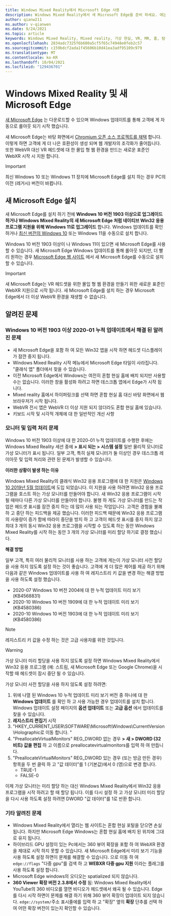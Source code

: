 ```yaml
---
title: Windows Mixed Reality에서 Microsoft Edge 사용
description: Windows Mixed Reality에서 새 Microsoft Edge을 준비 하세요. 에는 필요한 변경 사항, 검색할 업데이트 및 알려진 문제가 포함 됩니다.
author: qianw211
ms.author: v-qianwen
ms.date: 9/24/2021
ms.topic: article
keywords: Windows Mixed Reality, Mixed reality, 가상 현실, VR, MR, 홈, 탐색, 가져오기, 앱, 게임, Microsoft Edge, chromium, Edge, 360, 360 video, 360 뷰어
ms.openlocfilehash: 2834adc7325f6b600a5cf5f65c74948e0feb2c57
ms.sourcegitcommit: c159bdcf2ada1f45606b10d41ea3adf95109c979
ms.translationtype: MT
ms.contentlocale: ko-KR
ms.lasthandoff: 10/04/2021
ms.locfileid: "129436701"
---
```

# <a name="windows-mixed-reality-and-the-new-microsoft-edge"></a>Windows Mixed Reality 및 새 Microsoft Edge

[새 Microsoft Edge](https://www.microsoft.com/edge) 는 다운로드할 수 있으며 Windows 업데이트를 통해 고객에 게 자동으로 롤아웃 되기 시작 했습니다. 

새 Microsoft Edge는 바탕 화면에서 [Chromium 오픈 소스 프로젝트를 채택](https://blogs.windows.com/windowsexperience/2018/12/06/microsoft-edge-making-the-web-better-through-more-open-source-collaboration/) 합니다. 이렇게 하면 고객에 게 더 나은 호환성이 생성 되며 웹 개발자의 조각화가 줄어듭니다. 또한 WebVR 대신 VR 헤드셋에 대 한 몰입 형 웹 환경을 만드는 새로운 표준인 WebXR 시작 시 지원 합니다.

>[!IMPORTANT]
>최신 Windows 10 또는 Windows 11 장치에 Microsoft Edge를 설치 하는 경우 PC의 이전 (레거시) 버전이 바뀝니다.

## <a name="installing-the-new-microsoft-edge"></a>새 Microsoft Edge 설치 

새 Microsoft Edge를 설치 하기 전에 **Windows 10 버전 1903 이상으로 업그레이드 하거나 Windows Mixed Reality의 새 Microsoft Edge 처럼 네이티브 Win32 응용 프로그램 지원을 위해 Windows 11로 업그레이드** 합니다. Windows 업데이트를 확인 하거나 [최신 버전의 Windows 10](https://www.microsoft.com/software-download/windows10) 또는 Windows 11을 수동으로 설치 합니다.

Windows 10 버전 1903 이상이 나 Windows 11이 있으면 새 Microsoft Edge를 사용할 수 있습니다. 새 Microsoft Edge Windows 업데이트를 통해 롤아웃 되지만, 더 빨리 원하는 경우 [Microsoft Edge 웹 사이트](https://www.microsoft.com/edge) 에서 새 Microsoft Edge를 수동으로 설치할 수 있습니다.

>[!IMPORTANT]
>새 Microsoft Edge는 VR 헤드셋을 위한 몰입 형 웹 환경을 만들기 위한 새로운 표준인 WebXR 지원으로 시작 됩니다. 새 Microsoft Edge를 설치 하는 경우 Microsoft Edge에서 더 이상 WebVR 환경을 재생할 수 없습니다. 

## <a name="known-issues"></a>알려진 문제

### <a name="known-issues-resolved-by-the-2020-01-cumulative-update-for-windows-10-version-1903-or-later"></a>Windows 10 버전 1903 이상 2020-01 누적 업데이트에서 해결 된 알려진 문제

- 새 Microsoft Edge을 포함 하 여 모든 Win32 앱을 시작 하면 헤드셋 디스플레이가 잠깐 중지 됩니다.
- Windows Mixed Reality 시작 메뉴에서 Microsoft Edge 타일이 사라집니다. "클래식 앱" 폴더에서 찾을 수 있습니다.
- 이전 Microsoft Edge에서 Windows는 여전히 혼합 현실 홈에 배치 되지만 사용할 수는 없습니다. 이러한 창을 활성화 하려고 하면 데스크톱 앱에서 Edge가 시작 됩니다.
- Mixed reality 홈에서 하이퍼링크를 선택 하면 혼합 현실 홈 대신 바탕 화면에서 웹 브라우저가 시작 됩니다.
- WebVR 전시 앱은 WebVR 더 이상 지원 되지 않더라도 혼합 현실 홈에 있습니다.
- 키보드 시작 및 시각적 개체에 대 한 일반적인 개선 사항

### <a name="monitor-and-input-handling-issues"></a>모니터 및 입력 처리 문제

Windows 10 버전 1903 이상에 대 한 2020-01 누적 업데이트를 수행한 후에는 Windows Mixed Reality 세션 중에 **> 표시 되는 > 시스템 설정** 일반 물리적 모니터로 가상 모니터가 표시 됩니다. 일부 고객, 특히 실제 모니터가 둘 이상인 경우 데스크톱 레이아웃 및 입력 처리와 관련 된 문제가 발생할 수 있습니다.

**이러한 상황이 발생 하는 이유**

Windows Mixed Reality의 클래식 Win32 응용 프로그램에 대 한 지원은 [Windows 10 2019년 5월 업데이트](/windows/mixed-reality/release-notes-may-2019)에 도입 되었습니다. 이 지원을 사용 하려면 Win32 응용 프로그램을 호스트 하는 가상 모니터를 만들어야 합니다. 새 Win32 응용 프로그램이 시작 될 때마다 다른 가상 모니터를 만들어야 합니다. 불행 하 게도 가상 모니터를 만드는 작업은 헤드셋 표시를 잠깐 중지 하는 데 많이 사용 되는 작업입니다. 고객은 경험을 불쾌 하 고 중단 하는 피드백을 제공 했습니다. 이러한 피드백 때문에 Win32 응용 프로그램의 사용량이 증가 함에 따라이 중단을 방지 하 고 고객이 헤드셋 표시를 중지 하지 않고 최대 3 개의 동시 Win32 응용 프로그램을 시작할 수 있도록 하는 동안 Windows Mixed Reality를 시작 하는 동안 3 개의 가상 모니터를 미리 할당 하기로 결정 했습니다.

**해결 방법**

일부 고객, 특히 여러 물리적 모니터를 사용 하는 고객에 게는이 가상 모니터 사전 할당을 사용 하지 않도록 설정 하는 것이 좋습니다. 고객에 게 더 많은 제어를 제공 하기 위해 다음과 같은 Windows 업데이트를 사용 하 여 레지스트리 키 값을 변경 하는 해결 방법을 사용 하도록 설정 했습니다.

- 2020-07 Windows 10 버전 2004에 대 한 누적 업데이트 미리 보기 (KB4568831)
- 2020-10 Windows 10 버전 1909에 대 한 누적 업데이트 미리 보기 (KB4580386)
- 2020-10 Windows 10 버전 1903에 대 한 누적 업데이트 미리 보기 (KB4580386)

>[!NOTE]
>레지스트리 키 값을 수정 하는 것은 고급 사용자를 위한 것입니다.

>[!WARNING]
>가상 모니터 미리 할당을 사용 하지 않도록 설정 하면 Windows Mixed Reality에서 Win32 응용 프로그램 (예: 스트림, 새 Microsoft Edge 또는 Google Chrome)을 시작할 때 헤드셋이 잠시 중단 될 수 있습니다.

가상 모니터 사전 할당을 사용 하지 않도록 설정 하려면:
1. 위에 나열 된 Windows 10 누적 업데이트 미리 보기 버전 중 하나에 대 한 **Windows 업데이트** 를 확인 하 고 사용 가능한 경우 업데이트를 설치 합니다. Windows 업데이트 설정 페이지의 **옵션 업데이트** 또는 **고급 옵션** 에서 업데이트를 찾을 수 있습니다.
2. **레지스트리 편집기** 시작
3. "HKEY_CURRENT_USER\SOFTWARE\Microsoft\Windows\CurrentVersion\Holographic로 이동 합니다. \"
4. "PreallocateVirtualMonitors" REG_DWORD 없는 경우 **> 새 > DWORD (32 비트) 값을 편집** 하 고 이름으로 preallocatevirtualmonitors를 입력 하 여 만듭니다.
5. "PreallocateVirtualMonitors" REG_DWORD 있는 경우 (또는 방금 만든 경우) 항목을 두 번 클릭 하 고 "값 데이터"를 1 (기본값)에서 0 (영)으로 변경 합니다.
    * TRUE-1
    * FALSE-0

이제 가상 모니터는 미리 할당 하는 대신 Windows Mixed Reality에서 Win32 응용 프로그램을 시작 하려고 할 때 할당 됩니다. 이를 다시 설정 하 고 가상 모니터 미리 할당을 다시 사용 하도록 설정 하려면 DWORD "값 데이터"를 1로 반환 합니다.

### <a name="other-known-issues"></a>기타 알려진 문제

-   Windows Mixed Reality에서 열리는 웹 사이트는 혼합 현실 포털을 닫으면 손실 됩니다. 하지만 Microsoft Edge Windows는 혼합 현실 홈에 배치 된 위치에 그대로 유지 됩니다.
- 하이브리드 GPU 설정이 있는 Pc에서는 360 뷰어 확장을 포함 하 여 WebXR 환경을 제대로 시작 하지 못할 수 있습니다. 새 Microsoft Edge에서 미리 보기 기능을 사용 하도록 설정 하면이 문제를 해결할 수 있습니다. 으로 이동 하 여 `edge://flags` "다중 gpu"를 검색 하 고 **WEBXR 다중 gpu 지원** 이라는 플래그를 사용 하도록 설정 합니다.
-   Microsoft Edge windows의 오디오는 spatialized 되지 않습니다.
-   **360 Viewer 확장 버전 2.3.8에서 수정** 됨: Windows Mixed Reality에서 YouTube의 360 비디오를 열면 비디오가 헤드셋에서 왜곡 될 수 있습니다. Edge를 다시 시작 하면이 문제를 해결 하기 위해 360 뷰어 확장이 업데이트 되지 않습니다. `edge://system/`주소 표시줄에를 입력 하 고 "확장" 옆의 **확장** 단추를 선택 하 여 어떤 확장 버전이 있는지 확인할 수 있습니다.